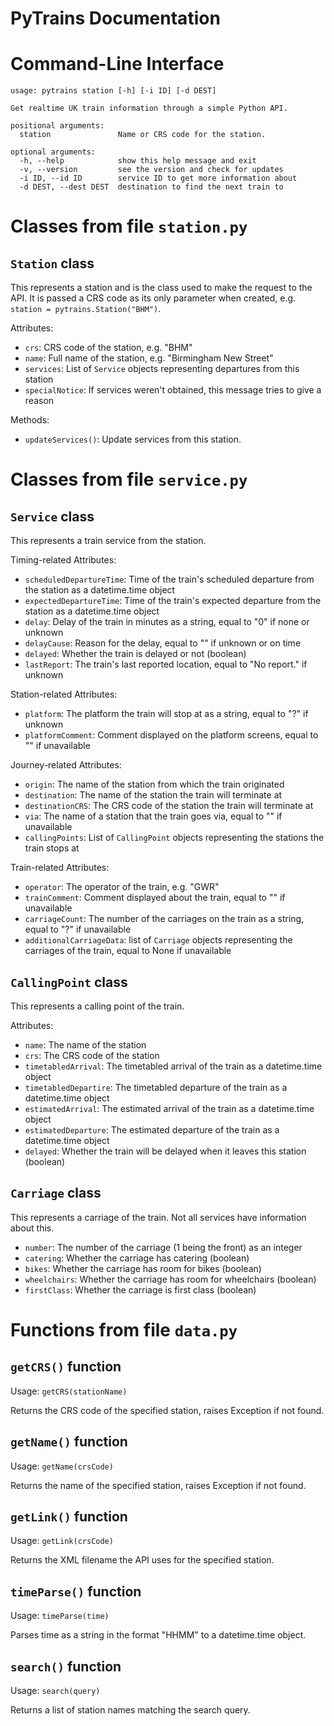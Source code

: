 # PyTrains Documentation

# Command-Line Interface
```
usage: pytrains station [-h] [-i ID] [-d DEST]

Get realtime UK train information through a simple Python API.

positional arguments:
  station               Name or CRS code for the station.

optional arguments:
  -h, --help            show this help message and exit
  -v, --version         see the version and check for updates
  -i ID, --id ID        service ID to get more information about
  -d DEST, --dest DEST  destination to find the next train to
```

# Classes from file `station.py`

## `Station` class
This represents a station and is the class used to make the request to the API. It is passed a CRS code as its only parameter when created, e.g. `station = pytrains.Station("BHM")`.

Attributes:
- `crs`: CRS code of the station, e.g. "BHM"
- `name`: Full name of the station, e.g. "Birmingham New Street"
- `services`: List of `Service` objects representing departures from this station
- `specialNotice`: If services weren't obtained, this message tries to give a reason

Methods:
- `updateServices()`: Update services from this station.

# Classes from file `service.py`

## `Service` class
This represents a train service from the station.

Timing-related Attributes:
- `scheduledDepartureTime`: Time of the train's scheduled departure from the station as a datetime.time object
- `expectedDepartureTime`: Time of the train's expected departure from the station as a datetime.time object
- `delay`: Delay of the train in minutes as a string, equal to "0" if none or unknown
- `delayCause`: Reason for the delay, equal to "" if unknown or on time
- `delayed`: Whether the train is delayed or not (boolean)
- `lastReport`: The train's last reported location, equal to "No report." if unknown

Station-related Attributes:
- `platform`: The platform the train will stop at as a string, equal to "?" if unknown
- `platformComment`: Comment displayed on the platform screens, equal to "" if unavailable

Journey-related Attributes:
- `origin`: The name of the station from which the train originated
- `destination`: The name of the station the train will terminate at
- `destinationCRS`: The CRS code of the station the train will terminate at
- `via`: The name of a station that the train goes via, equal to "" if unavailable
- `callingPoints`: List of `CallingPoint` objects representing the stations the train stops at

Train-related Attributes:
- `operator`: The operator of the train, e.g. "GWR"
- `trainComment`: Comment displayed about the train, equal to "" if unavailable
- `carriageCount`: The number of the carriages on the train as a string, equal to "?" if unavailable
- `additionalCarriageData`: list of `Carriage` objects representing the carriages of the train, equal to None if unavailable

## `CallingPoint` class
This represents a calling point of the train.

Attributes:
- `name`: The name of the station
- `crs`: The CRS code of the station
- `timetabledArrival`: The timetabled arrival of the train as a datetime.time object
- `timetabledDepartire`: The timetabled departure of the train as a datetime.time object
- `estimatedArrival`: The estimated arrival of the train as a datetime.time object
- `estimatedDeparture`: The estimated departure of the train as a datetime.time object
- `delayed`: Whether the train will be delayed when it leaves this station (boolean)

## `Carriage` class
This represents a carriage of the train. Not all services have information about this.
- `number`: The number of the carriage (1 being the front) as an integer
- `catering`: Whether the carriage has catering (boolean)
- `bikes`: Whether the carriage has room for bikes (boolean)
- `wheelchairs`: Whether the carriage has room for wheelchairs (boolean)
- `firstClass`: Whether the carriage is first class (boolean)

# Functions from file `data.py`

## `getCRS()` function
Usage: `getCRS(stationName)`

Returns the CRS code of the specified station, raises Exception if not found.

## `getName()` function
Usage: `getName(crsCode)`

Returns the name of the specified station, raises Exception if not found.

## `getLink()` function
Usage: `getLink(crsCode)`

Returns the XML filename the API uses for the specified station.

## `timeParse()` function
Usage: `timeParse(time)`

Parses time as a string in the format "HHMM" to a datetime.time object.

## `search()` function
Usage: `search(query)`

Returns a list of station names matching the search query.